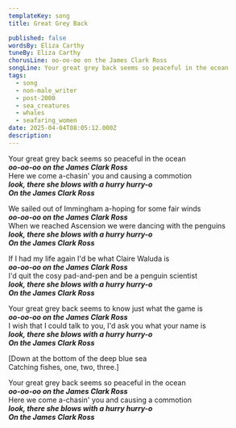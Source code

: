 ```yaml
---
templateKey: song
title: Great Grey Back

published: false
wordsBy: Eliza Carthy
tuneBy: Eliza Carthy
chorusLine: oo-oo-oo on the James Clark Ross
songLine: Your great grey back seems so peaceful in the ocean
tags:
  - song
  - non-male_writer
  - post-2000
  - sea_creatures
  - whales
  - seafaring_women
date: 2025-04-04T08:05:12.000Z
description: 
---
```


Your great grey back seems so peaceful in the ocean\
***oo-oo-oo on the James Clark Ross***\
Here we come a-chasin' you and causing a commotion\
***look, there she blows with a hurry hurry-o\
On the James Clark Ross***

We sailed out of Immingham a-hoping for some fair winds\
***oo-oo-oo on the James Clark Ross***\
When we reached Ascension we were dancing with the penguins\
***look, there she blows with a hurry hurry-o\
On the James Clark Ross***

If I had my life again I'd be what Claire Waluda is\
***oo-oo-oo on the James Clark Ross***\
I'd quit the cosy pad-and-pen and be a penguin scientist\
***look, there she blows with a hurry hurry-o\
On the James Clark Ross***

Your great grey back seems to know just what the game is\
***oo-oo-oo on the James Clark Ross***\
I wish that I could talk to you, I'd ask you what your name is\
***look, there she blows with a hurry hurry-o\
On the James Clark Ross***

[Down at the bottom of the deep blue sea\
Catching fishes, one, two, three.]

Your great grey back seems so peaceful in the ocean\
***oo-oo-oo on the James Clark Ross***\
Here we come a-chasin' you and causing a commotion\
***look, there she blows with a hurry hurry-o\
On the James Clark Ross***
